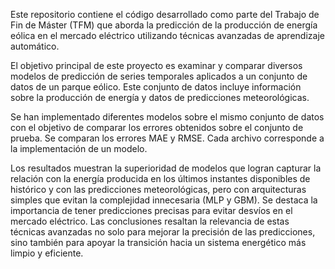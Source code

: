 Este repositorio contiene el código desarrollado como parte del Trabajo de Fin de Máster (TFM) que aborda la predicción de la producción de energía eólica en el mercado eléctrico utilizando técnicas avanzadas de aprendizaje automático.

El objetivo principal de este proyecto es examinar y comparar diversos modelos de predicción de series temporales aplicados a un conjunto de datos de un parque eólico. Este conjunto de datos incluye información sobre la producción de energía y datos de predicciones meteorológicas.

Se han implementado diferentes modelos sobre el mismo conjunto de datos con el objetivo de comparar los errores obtenidos sobre el conjunto de prueba. Se comparan los errores MAE y RMSE. Cada archivo corresponde a la implementación de un modelo.

Los resultados muestran la superioridad de modelos que logran capturar la relación con la energía producida en los últimos instantes disponibles de histórico y con las predicciones meteorológicas, pero con arquitecturas simples que evitan la complejidad innecesaria (MLP y GBM). 
Se destaca la importancia de tener predicciones precisas para evitar desvíos en el mercado eléctrico. Las conclusiones resaltan la relevancia de estas técnicas avanzadas no solo para mejorar la precisión de las predicciones, sino también para apoyar la transición hacia un sistema energético más limpio y eficiente.


